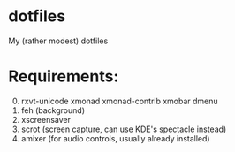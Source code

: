 # dotfiles
My (rather modest) dotfiles


# Requirements:
0. rxvt-unicode xmonad xmonad-contrib xmobar dmenu
3. feh (background)
4. xscreensaver
5. scrot (screen capture, can use KDE's spectacle instead)
6. amixer (for audio controls, usually already installed)
